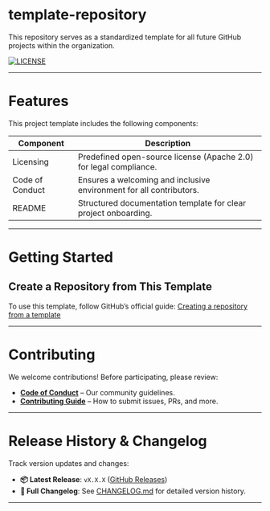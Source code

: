 # template-repository  

This repository serves as a standardized template for all future GitHub projects within the organization.  

[![LICENSE](https://img.shields.io/badge/license-Apache_2.0-blue.svg)](https://choosealicense.com/licenses/apache-2.0/)

----


# Features  
This project template includes the following components:  


|Component|Description|
|-|-|
|Licensing|Predefined open-source license (Apache 2.0) for legal compliance.|
|Code of Conduct| Ensures a welcoming and inclusive environment for all contributors.|  
|README|Structured documentation template for clear project onboarding.|  



---

# Getting Started  

## Create a Repository from This Template  
To use this template, follow GitHub’s official guide:  [Creating a repository from a template](https://docs.github.com/en/repositories/creating-and-managing-repositories/creating-a-repository-from-a-template)  

---

# Contributing  

We welcome contributions! Before participating, please review:  
- **[Code of Conduct](.github/CODE_OF_CONDUCT.md)** – Our community guidelines.  
- **[Contributing Guide](.github/CONTRIBUTING.md)** – How to submit issues, PRs, and more.  


----


# Release History & Changelog  

Track version updates and changes:  
- **📦 Latest Release**: `vX.X.X` ([GitHub Releases](#))  
- **📄 Full Changelog**: See [CHANGELOG.md](CHANGELOG.md) for detailed version history.  

---

